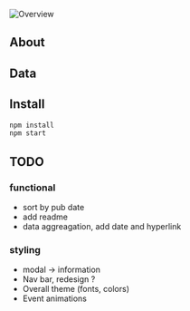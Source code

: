 ![Overview](https://raw.githubusercontent.com/shujianbu/DJShowcases/master/overview.png)

## About

## Data

## Install
```sh
npm install
npm start
```

## TODO

### functional
* sort by pub date
* add readme
* data aggreagation, add date and hyperlink

### styling
* modal -> information
* Nav bar, redesign ?
* Overall theme (fonts, colors)
* Event animations
